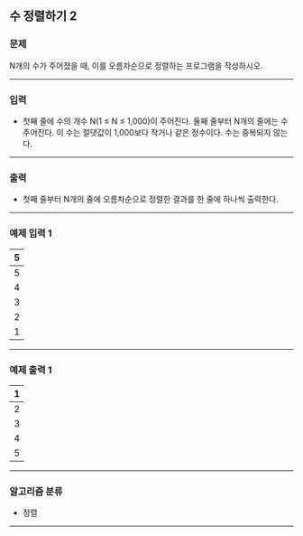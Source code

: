 수 정렬하기 2
-------------
### 문제

N개의 수가 주어졌을 때, 이를 오름차순으로 정렬하는 프로그램을 작성하시오.

- - -

### 입력
* 첫째 줄에 수의 개수 N(1 ≤ N ≤ 1,000)이 주어진다. 둘째 줄부터 N개의 줄에는 수 주어진다. 이 수는 절댓값이 1,000보다 작거나 같은 정수이다. 수는 중복되지 않는다.

- - -

### 출력
* 첫째 줄부터 N개의 줄에 오름차순으로 정렬한 결과를 한 줄에 하나씩 출력한다.

- - -

### 예제 입력 1
|5|
|:---|
|5|
|4|
|3|
|2|
|1|

- - -

### 예제 출력 1
|1|
|:---|
|2|
|3|
|4|
|5|

- - -

### 알고리즘 분류
* 정렬

- - -